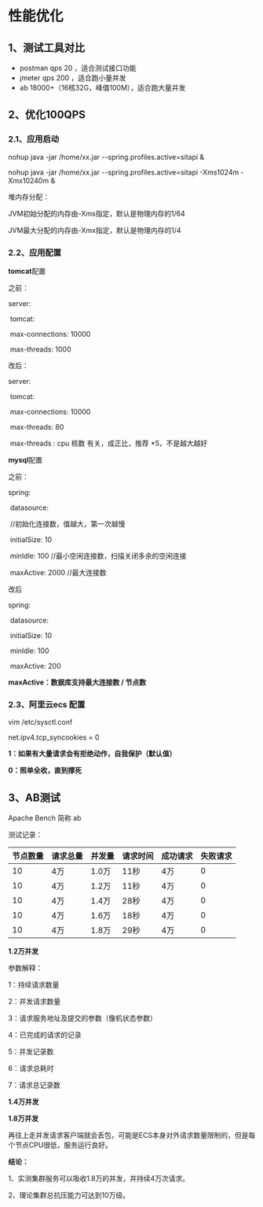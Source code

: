 # 性能优化

## 1、测试工具对比

- postman qps 20 ，适合测试接口功能
- jmeter qps 200 ，适合跑小量并发
- ab 18000+（16核32G，峰值100M），适合跑大量并发

## 2、优化100QPS

### 2.1、应用启动

nohup java -jar /home/xx.jar --spring.profiles.active=sitapi &

nohup java -jar /home/xx.jar --spring.profiles.active=sitapi -Xms1024m -Xmx10240m & 

堆内存分配：

JVM初始分配的内存由-Xms指定，默认是物理内存的1/64

JVM最大分配的内存由-Xmx指定，默认是物理内存的1/4

 

### 2.2、应用配置

**tomcat**配置

之前：

  server: 

​      tomcat: 

​         max-connections: 10000 

​        max-threads: 1000 

改后：

server: 

​     tomcat: 

​        max-connections: 10000 

​       max-threads: 80 

​       max-threads : cpu 核数 有关，成正比，推荐 *5，不是越大越好

**mysql**配置

之前：

spring: 

​      datasource: 

​      //初始化连接数，值越大，第一次越慢

​     initialSize: 10 

​     minIdle: 100 //最小空闲连接数，扫描关闭多余的空闲连接 

​     maxActive: 2000 //最大连接数 

改后

spring: 

​    datasource: 

​    initialSize: 10 

​    minIdle: 100 

​    maxActive: 200 

**maxActive：数据库支持最大连接数 / 节点数**  

### 2.3、阿里云ecs 配置

vim /etc/sysctl.conf 

net.ipv4.tcp_syncookies = 0 

**1：如果有大量请求会有拒绝动作，自我保护（默认值）**

**0：照单全收，直到撑死**

## 3、AB测试

 Apache Bench 简称 ab

测试记录：

| **节点数量** | **请求总量** | **并发量** | **请求时间** | **成功请求** | **失败请求** |
| ------------ | ------------ | ---------- | ------------ | ------------ | ------------ |
| 10           | 4万          | 1.0万      | 11秒         | 4万          | 0            |
| 10           | 4万          | 1.2万      | 11秒         | 4万          | 0            |
| 10           | 4万          | 1.4万      | 28秒         | 4万          | 0            |
| 10           | 4万          | 1.6万      | 18秒         | 4万          | 0            |
| 10           | 4万          | 1.8万      | 29秒         | 4万          | 0            |

 

**1.2万并发**

参数解释：

1：持续请求数量

2：并发请求数量

3：请求服务地址及提交的参数（像机状态参数）

4：已完成的请求的记录

5：并发记录数

6：请求总耗时

7：请求总记录数

**1.4万并发**

**1.8万并发**

 再往上走并发请求客户端就会丢包，可能是ECS本身对外请求数量限制的，但是每个节点CPU很低，服务运行良好。

**结论：**

1、实测集群服务可以吸收1.8万的并发，并持续4万次请求。

2、理论集群总抗压能力可达到10万级。